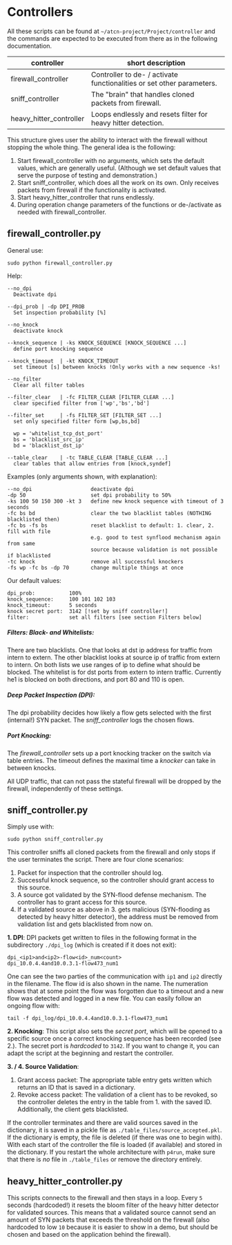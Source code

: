 # Controllers
All these scripts can be found at `~/atcn-project/Project/controller` and the commands are expected to be executed from there as in the following documentation.

| controller | short description |
| -------- | -------- |
| firewall_controller  | Controller to de- / activate functionalities or set other parameters.   |
| sniff_controller   |  The "brain" that handles cloned packets from firewall.   |
| heavy_hitter_controller | Loops endlessly and resets filter for heavy hitter detection. |

This structure gives user the ability to interact with the firewall without stopping the whole thing. The general idea is the following:
1. Start firewall_controller with no arguments, which sets the default values, which are generally useful. (Although we set default values that serve the purpose of testing and demonstration.)
2. Start sniff_controller, which does all the work on its own. Only receives packets from firewall if the functionality is activated.
3. Start heavy_hitter_controller that runs endlessly.
4. During operation change parameters of the functions or de-/activate as needed with firewall_controller.


## firewall_controller.py
General use:
```
sudo python firewall_controller.py
```
Help:
```
--no_dpi
  Deactivate dpi

--dpi_prob | -dp DPI_PROB
  Set inspection probability [%]

--no_knock
  deactivate knock

--knock_sequence | -ks KNOCK_SEQUENCE [KNOCK_SEQUENCE ...]
  define port knocking sequence

--knock_timeout  | -kt KNOCK_TIMEOUT
  set timeout [s] between knocks !Only works with a new sequence -ks!

--no_filter
  Clear all filter tables

--filter_clear   | -fc FILTER_CLEAR [FILTER_CLEAR ...]
  clear specified filter from ['wp','bs','bd']

--filter_set     | -fs FILTER_SET [FILTER_SET ...]
  set only specified filter form [wp,bs,bd]

  wp = 'whitelist_tcp_dst_port'
  bs = 'blacklist_src_ip'
  bd = 'blacklist_dst_ip'

--table_clear    | -tc TABLE_CLEAR [TABLE_CLEAR ...]
  clear tables that allow entries from [knock,syndef]
```
Examples (only arguments shown, with explanation):
```
--no_dpi                   deactivate dpi
-dp 50                     set dpi probability to 50%
-ks 100 50 150 300 -kt 3   define new knock sequence with timeout of 3 seconds
-fc bs bd                  clear the two blacklist tables (NOTHING blacklisted then)
-fc bs -fs bs              reset blacklist to default: 1. clear, 2. fill with file
                           e.g. good to test synflood mechanism again from same
                           source because validation is not possible if blacklisted
-tc knock                  remove all successful knockers
-fs wp -fc bs -dp 70       change multiple things at once
```
Our default values:
```
dpi_prob:           100%
knock_sequence:     100 101 102 103
knock_timeout:      5 seconds
knock secret port:  3142 [!set by sniff controller!]
filter:             set all filters [see section Filters below]
```

##### Filters: Black- and Whitelists:
There are two blacklists. One that looks at dst ip address for traffic from intern to extern. The other blacklist looks at source ip of traffic from extern to intern. On both lists we use ranges of ip to define what should be blocked. The whitelist is for dst ports from extern to intern traffic. Currently he1 is blocked on both directions, and port 80 and 110 is open.

##### Deep Packet Inspection (DPI):
The dpi probability decides how likely a flow gets selected with the first (internal!) SYN packet. The *sniff_controller* logs the chosen flows.

##### Port Knocking:
The *firewall_controller* sets up a port knocking tracker on the switch via table entries. The timeout defines the maximal time a _knocker_ can take in between knocks.

All UDP traffic, that can not pass the stateful firewall will be dropped by the firewall, independently of these settings.

## sniff_controller.py
Simply use with:
```
sudo python sniff_controller.py
```
This controller sniffs all cloned packets from the firewall and only stops if the user terminates the script. There are four clone scenarios:
1. Packet for inspection that the controller should log.
2. Successful knock sequence, so the controller should grant access to this source.
3. A source got validated by the SYN-flood defense mechanism. The controller has to grant access for this source.
4. If a validated source as above in 3. gets malicious (SYN-flooding as detected by heavy hitter detector), the address must be removed from validation list and gets blacklisted from now on.

**1. DPI**:
DPI packets get written to files in the following format in the subdirectory `./dpi_log` (which is created if it does not exit):
```
dpi_<ip1>and<ip2>-flow<id>_num<count>
dpi_10.0.4.4and10.0.3.1-flow473_num1
```
 One can see the two parties of the communication with `ip1` and `ip2` directly in the filename. The flow id is also shown in the name. The numeration shows that at some point the flow was forgotten due to a timeout and a new flow was detected and logged in a new file.
 You can easily follow an ongoing flow with:
 ```
 tail -f dpi_log/dpi_10.0.4.4and10.0.3.1-flow473_num1
 ```

**2. Knocking**:
This script also sets the *secret port*, which will be opened to a specific source once a correct knocking sequence has been recorded (see 2.). The secret port is _hardcoded_ to `3142`. If you want to change it, you can adapt the script at the beginning and restart the controller.

**3. / 4. Source Validation**:
1. Grant access packet: The appropriate table entry gets written which returns an ID that is saved in a dictionary.
2. Revoke access packet: The validation of a client has to be revoked, so the controller deletes the entry in the table from 1. with the saved ID. Additionally, the client gets blacklisted.

If the controller terminates and there are valid sources saved in the dictionary, it is saved in a pickle file as `./table_files/source_accepted.pkl`. If the dictionary is empty, the file is deleted (if there was one to begin with). With each start of the controller the file is loaded (if available) and stored in the dictionary. If you restart the whole architecture with `p4run`, make sure that there is _no_ file in `./table_files` or remove the directory entirely.

## heavy_hitter_controller.py
This scripts connects to the firewall and then stays in a loop. Every `5` seconds (hardcoded!) it resets the bloom filter of the heavy hitter detector for validated sources. This means that a validated source cannot send an amount of SYN packets that exceeds the threshold on the firewall (also hardcoded to low `10` because it is easier to show in a demo, but should be chosen and based on the application behind the firewall).
